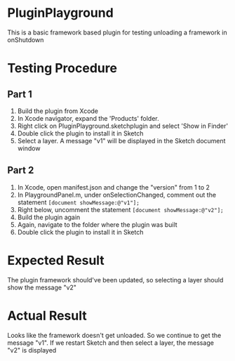 # PluginPlayground

This is a basic framework based plugin for testing unloading a framework in onShutdown

# Testing Procedure
## Part 1
1. Build the plugin from Xcode
2. In Xcode navigator, expand the 'Products' folder.
3. Right click on PluginPlayground.sketchplugin and select 'Show in Finder'
4. Double click the plugin to install it in Sketch
5. Select a layer. A message "v1" will be displayed in the Sketch document window

## Part 2
1. In Xcode, open manifest.json and change the "version" from 1 to 2
2. In PlaygroundPanel.m, under onSelectionChanged, comment out the statement
```[document showMessage:@"v1"];```
3. Right below, uncomment the statement
```[document showMessage:@"v2"];```
4. Build the plugin again
5. Again, navigate to the folder where the plugin was built
6. Double click the plugin to install it in Sketch

# Expected Result
The plugin framework should've been updated, so selecting a layer should show the message "v2"

# Actual Result
Looks like the framework doesn't get unloaded. So we continue to get the message "v1". If we restart Sketch and then select a layer, the message "v2" is displayed

